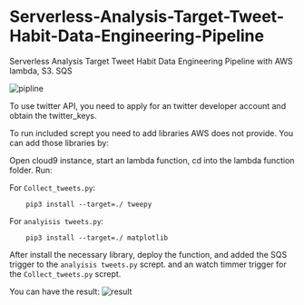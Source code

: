 # Serverless-Analysis-Target-Tweet-Habit-Data-Engineering-Pipeline
Serverless Analysis Target Tweet Habit  Data Engineering Pipeline with AWS lambda, S3. SQS


![pipline](https://user-images.githubusercontent.com/8799320/80254980-136f8900-864a-11ea-9a35-161a073842e8.png)

To use twitter API, you need to apply for an twitter developer account and obtain the twitter_keys.


To run included scrept you need to add libraries AWS does not provide. You can add those libraries by:

Open cloud9 instance, start an lambda function, cd into the lambda function folder. Run:

For `Collect_tweets.py`:
        
        pip3 install --target=./ tweepy

For `analyisis tweets.py`:
        
        pip3 install --target=./ matplotlib

After install the necessary library, deploy the function, and added the SQS trigger to the `analyisis tweets.py` scrept. and an watch timmer trigger for the `Collect_tweets.py` scrept. 

You can have the result:
![result](https://user-images.githubusercontent.com/8799320/80251624-eae49080-8643-11ea-9d16-108ea8edcc46.png)
